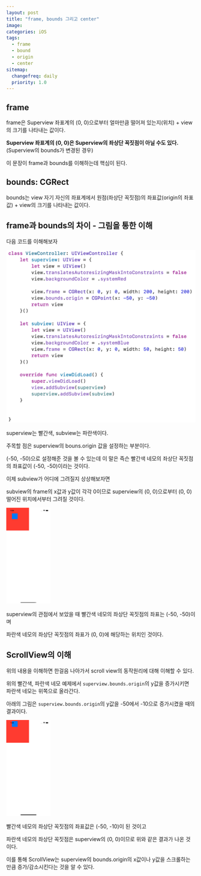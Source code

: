 ```yaml
---
layout: post
title: "frame, bounds 그리고 center"
image:
categories: iOS
tags: 
  - frame
  - bound
  - origin
  - center
sitemap:
  changefreq: daily
  priority: 1.0
---
```


## frame

frame은 Superview 좌표계의 (0, 0)으로부터 얼마만큼 떨어져 있는지(위치) + view의 크기를 나타내는 값이다.

**Superview 좌표계의 (0, 0)은 Superview의 좌상단 꼭짓점이 아닐 수도 있다.** (Superview의 bounds가 변경된 경우)

이 문장이 frame과 bounds를 이해하는데 핵심이 된다.



## bounds: CGRect

bounds는 view 자기 자신의 좌표계에서 원점(좌상단 꼭짓점)의 좌표값(origin의 좌표값) + view의 크기를 나타내는 값이다.



## frame과 bounds의 차이 - 그림을 통한 이해

다음 코드를 이해해보자

<img src="https://raw.githubusercontent.com/Neph3779/Blog-Image/forUpload/img/20210509013223.png" alt="image-20210509013221679" style="zoom: 50%;" />



superview는 빨간색, subview는 파란색이다.

주목할 점은 superview의 bouns.origin 값을 설정하는 부분이다.

(-50, -50)으로 설정해준 것을 볼 수 있는데 이 말은 즉슨 빨간색 네모의 좌상단 꼭짓점의 좌표값이 (-50, -50)이라는 것이다.



이제 subview가 어디에 그려질지 상상해보자면

subview의 frame의 x값과 y값이 각각 0이므로 superview의 (0, 0)으로부터 (0, 0) 떨어진 위치에서부터 그려질 것이다.

<img src="https://raw.githubusercontent.com/Neph3779/Blog-Image/forUpload/img/20210509013515.png" alt="simulator_screenshot_A7734F26-C68D-4995-9DCB-BE29FC951127" style="zoom: 25%;" />



superview의 관점에서 보았을 때 빨간색 네모의 좌상단 꼭짓점의 좌표는 (-50, -50)이며

파란색 네모의 좌상단 꼭짓점의 좌표가 (0, 0)에 해당하는 위치인 것이다. 



## ScrollView의 이해

위의 내용을 이해하면 한걸음 나아가서 scroll view의 동작원리에 대해 이해할 수 있다.

위의 빨간색, 파란색 네모 예제에서 `superview.bounds.origin`의 y값을 증가시키면 파란색 네모는 위쪽으로 올라간다.

아래의 그림은 `superview.bounds.origin`의 y값을 -50에서 -10으로 증가시켰을 때의 결과이다.



<img src="https://raw.githubusercontent.com/Neph3779/Blog-Image/forUpload/img/20210509014113.png" alt="simulator_screenshot_8A7C995E-1E78-43E8-A7DD-F4CEB0F30B0D" style="zoom:25%;" />

빨간색 네모의 좌상단 꼭짓점의 좌표값은 (-50, -10)이 된 것이고

파란색 네모의 좌상단 꼭짓점은 superview의 (0, 0)이므로 위와 같은 결과가 나온 것이다.

이를 통해 ScrollView는 superview의 bounds.origin의 x값이나 y값을 스크롤하는 만큼 증가/감소시킨다는 것을 알 수 있다.

